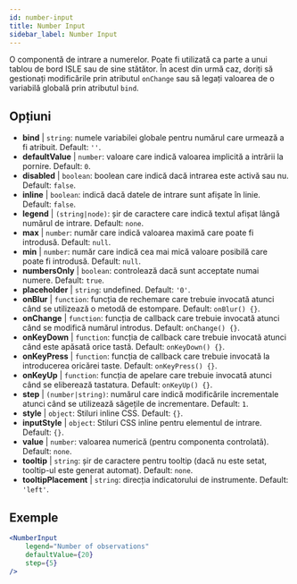 ```yaml
---
id: number-input
title: Number Input
sidebar_label: Number Input
---
```


O componentă de intrare a numerelor. Poate fi utilizată ca parte a unui tablou de bord ISLE sau de sine stătător. În acest din urmă caz, doriți să gestionați modificările prin atributul `onChange` sau să legați valoarea de o variabilă globală prin atributul `bind`.

## Opțiuni

* __bind__ | `string`: numele variabilei globale pentru numărul care urmează a fi atribuit. Default: `''`.
* __defaultValue__ | `number`: valoare care indică valoarea implicită a intrării la pornire. Default: `0`.
* __disabled__ | `boolean`: boolean care indică dacă intrarea este activă sau nu. Default: `false`.
* __inline__ | `boolean`: indică dacă datele de intrare sunt afișate în linie. Default: `false`.
* __legend__ | `(string|node)`: șir de caractere care indică textul afișat lângă numărul de intrare. Default: `none`.
* __max__ | `number`: număr care indică valoarea maximă care poate fi introdusă. Default: `null`.
* __min__ | `number`: număr care indică cea mai mică valoare posibilă care poate fi introdusă. Default: `null`.
* __numbersOnly__ | `boolean`: controlează dacă sunt acceptate numai numere. Default: `true`.
* __placeholder__ | `string`: undefined. Default: `'0'`.
* __onBlur__ | `function`: funcția de rechemare care trebuie invocată atunci când se utilizează o metodă de estompare. Default: `onBlur() {}`.
* __onChange__ | `function`: funcția de callback care trebuie invocată atunci când se modifică numărul introdus. Default: `onChange() {}`.
* __onKeyDown__ | `function`: funcția de callback care trebuie invocată atunci când este apăsată orice tastă. Default: `onKeyDown() {}`.
* __onKeyPress__ | `function`: funcția de callback care trebuie invocată la introducerea oricărei taste. Default: `onKeyPress() {}`.
* __onKeyUp__ | `function`: funcția de apelare care trebuie invocată atunci când se eliberează tastatura. Default: `onKeyUp() {}`.
* __step__ | `(number|string)`: numărul care indică modificările incrementale atunci când se utilizează săgețile de incrementare. Default: `1`.
* __style__ | `object`: Stiluri inline CSS. Default: `{}`.
* __inputStyle__ | `object`: Stiluri CSS inline pentru elementul de intrare. Default: `{}`.
* __value__ | `number`: valoarea numerică (pentru componenta controlată). Default: `none`.
* __tooltip__ | `string`: șir de caractere pentru tooltip (dacă nu este setat, tooltip-ul este generat automat). Default: `none`.
* __tooltipPlacement__ | `string`: direcția indicatorului de instrumente. Default: `'left'`.


## Exemple

```jsx live
<NumberInput
    legend="Number of observations"
    defaultValue={20}
    step={5}
/>
```

